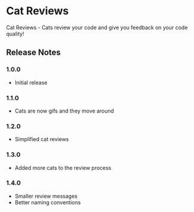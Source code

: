 # Cat Reviews

Cat Reviews - Cats review your code and give you feedback on your code quality!

## Release Notes

### 1.0.0

- Initial release

### 1.1.0

- Cats are now gifs and they move around

### 1.2.0

- Simplified cat reviews

### 1.3.0

- Added more cats to the review process

### 1.4.0

- Smaller review messages
- Better naming conventions

